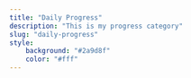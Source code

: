 ```yaml
---
title: "Daily Progress"
description: "This is my progress category"
slug: "daily-progress"
style:
    background: "#2a9d8f"
    color: "#fff"
---
```

